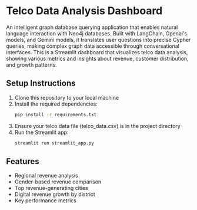 # Telco Data Analysis Dashboard
An intelligent graph database querying application that enables natural language interaction with Neo4j databases. Built with LangChain, Openai's models, and Gemini models, it translates user questions into precise Cypher queries, making complex graph data accessible through conversational interfaces.
This is a Streamlit dashboard that visualizes telco data analysis, showing various metrics and insights about revenue, customer distribution, and growth patterns.

## Setup Instructions

1. Clone this repository to your local machine
2. Install the required dependencies:
   ```bash
   pip install -r requirements.txt
   ```
3. Ensure your telco data file (telco_data.csv) is in the project directory
4. Run the Streamlit app:
   ```bash
   streamlit run streamlit_app.py
   ```

## Features

- Regional revenue analysis
- Gender-based revenue comparison
- Top revenue-generating cities
- Digital revenue growth by district
- Key performance metrics

